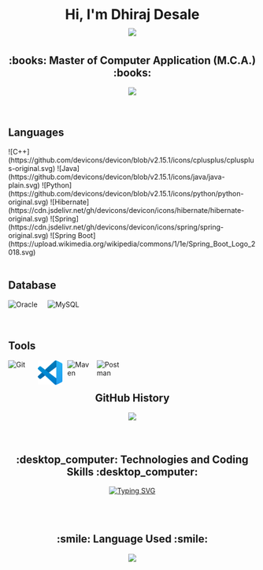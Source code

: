 

<h1 align="center">  Hi, I'm Dhiraj Desale <br><img src="https://media.giphy.com/media/hvRJCLFzcasrR4ia7z/giphy.gif" width="35"></h1>
<h2 align="center">:books: Master of Computer Application (M.C.A.) :books:</h2>

<p align="center">
  <a href="https://github.com/dhirajhdesale/">
    <img src="https://readme-typing-svg.herokuapp.com/?lines=Computer+Application+Student+Engineer;Java%20|%20%20Python%20|%20%20SQL%20|%20%20Shell%20Script;&center=true&width=550&height=40">
  </a>
</p>
<br>
<h2>Languages</h2>
![C++](https://github.com/devicons/devicon/blob/v2.15.1/icons/cplusplus/cplusplus-original.svg)
![Java](https://github.com/devicons/devicon/blob/v2.15.1/icons/java/java-plain.svg)
![Python](https://github.com/devicons/devicon/blob/v2.15.1/icons/python/python-original.svg)
![Hibernate](https://cdn.jsdelivr.net/gh/devicons/devicon/icons/hibernate/hibernate-original.svg)
![Spring](https://cdn.jsdelivr.net/gh/devicons/devicon/icons/spring/spring-original.svg)
![Spring Boot](https://upload.wikimedia.org/wikipedia/commons/1/1e/Spring_Boot_Logo_2018.svg)

<br/>
<br/>
<h2>Database</h2>
<img align="left" alt="Oracle" width="70px" style="padding-right:10px;" src="https://cdn.jsdelivr.net/gh/devicons/devicon/icons/oracle/oracle-original.svg" />
<img align="left" alt="MySQL" width="70px" style="padding-right:10px;" src="https://cdn.jsdelivr.net/gh/devicons/devicon/icons/mysql/mysql-original-wordmark.svg" /><br />
<br><br>
<h2>Tools</h2>
<img align="left" alt="Git" width="50px" style="padding-right:10px;" src="https://cdn.jsdelivr.net/gh/devicons/devicon/icons/git/git-original.svg" />
<img align="left" alt="VS Code" width="50px" style="padding-right:10px;" src="https://github.com/devicons/devicon/blob/v2.15.1/icons/vscode/vscode-original.svg" />
<img align="left" alt="Maven" width="50px" style="padding-right:10px;" src="https://cdn.jsdelivr.net/gh/devicons/devicon/icons/maven/maven-original.svg" />
<img align="left" alt="Postman" width="50px" style="padding-right:10px;" src="https://cdn.jsdelivr.net/gh/devicons/devicon/icons/postman/postman-original-wordmark.svg" />

<br>
<br>
<h2 align="center">GitHub History</h2>
<div align="center">
<img src="https://github-readme-stats.vercel.app/api?username=dhirajhdesale&show_icons=true&theme=chartreuse-dark">
</div>

<br>
<!--  <div>
  <p align="center"><img src="https://github-readme-streak-stats.herokuapp.com?user=dhirajhdesale&theme=dark"/></p>

  </div> -->
  <br>
<h2 align="center">:desktop_computer: Technologies and Coding Skills :desktop_computer:</h2>
<p align="center">
 
 <a href="https://git.io/typing-svg">
    <img src="https://readme-typing-svg.herokuapp.com?font=Fira+Code&pause=1000&random=false&width=620&lines=Java+%7C+Python+%7C+SQL+%7C+Shell+Script+%7C+Git+and+GitHub" alt="Typing SVG">
  </a>
</p>


<br/>
<br/>


<h2 align="center">:smile: Language Used :smile:</h2>
<div align="center"><img src="https://github-readme-stats.vercel.app/api/top-langs/?username=dhirajhdesale&layout=compact"></div>
<div style="display: flex; justify-content: space-between; margin-bottom: 10px; flex-wrap: wrap; gap: 10px;">

 
